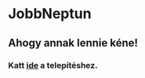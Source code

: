 # JobbNeptun
## Ahogy annak lennie kéne!
### Katt [ide](https://github.com/Alex591/JobbNeptun/raw/main/Igazi%20Neptun.user.js) a telepítéshez.
